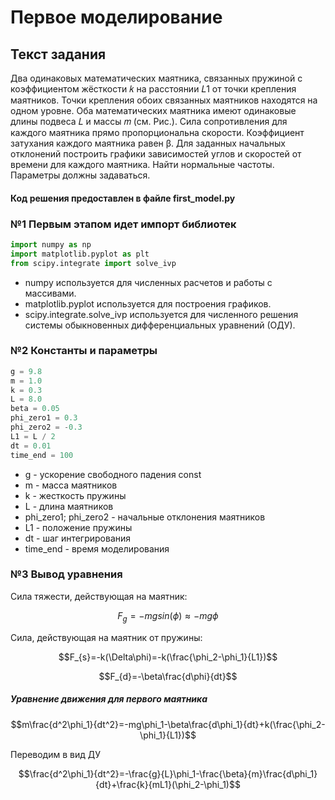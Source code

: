 # Первое моделирование

## Текст задания

Два одинаковых математических маятника, связанных пружиной с коэффициентом
жёсткости 𝑘 на расстоянии 𝐿1 от точки крепления маятников. Точки крепления обоих
связанных маятников находятся на одном уровне. Оба математических маятника имеют
одинаковые длины подвеса 𝐿 и массы 𝑚 (см. Рис.). Сила сопротивления для каждого
маятника прямо пропорциональна скорости. Коэффициент затухания каждого маятника
равен β. Для заданных начальных отклонений построить графики зависимостей углов и
скоростей от времени для каждого маятника. Найти нормальные частоты. Параметры
должны задаваться.

#### Код решения предоставлен в файле first_model.py
### №1 Первым этапом идет импорт библиотек
```python
import numpy as np
import matplotlib.pyplot as plt
from scipy.integrate import solve_ivp
```
- numpy используется для численных расчетов и работы с массивами.
- matplotlib.pyplot используется для построения графиков.
- scipy.integrate.solve_ivp используется для численного решения системы обыкновенных дифференциальных уравнений (ОДУ).

### №2 Константы и параметры
```python
g = 9.8
m = 1.0
k = 0.3
L = 8.0
beta = 0.05
phi_zero1 = 0.3
phi_zero2 = -0.3
L1 = L / 2
dt = 0.01
time_end = 100
```

- g - ускорение свободного падения const
- m - масса маятников
- k - жесткость пружины
- L - длина маятников
- phi_zero1; phi_zero2 - начальные отклонения маятников
- L1 - положение пружины
- dt - шаг интегрирования
- time_end - время моделирования

### №3 Вывод уравнения

Cила тяжести, действующая на маятник:

```math
F_{g}=-mgsin(\phi)\approx-mg\phi
```
Сила, действующая на маятник от пружины:

```math
F_{s}=-k(\Delta\phi)=-k(\frac{\phi_2-\phi_1}{L1})
```

```math
F_{d}=-\beta\frac{d\phi}{dt}
```

##### Уравнение движения для первого маятника
```math
m\frac{d^2\phi_1}{dt^2}=-mg\phi_1-\beta\frac{d\phi_1}{dt}+k(\frac{\phi_2-\phi_1}{L1})
```
Переводим в вид ДУ
```math
\frac{d^2\phi_1}{dt^2}=-\frac{g}{L}\phi_1-\frac{\beta}{m}\frac{d\phi_1}{dt}+\frac{k}{mL1}(\phi_2-\phi_1)
```
